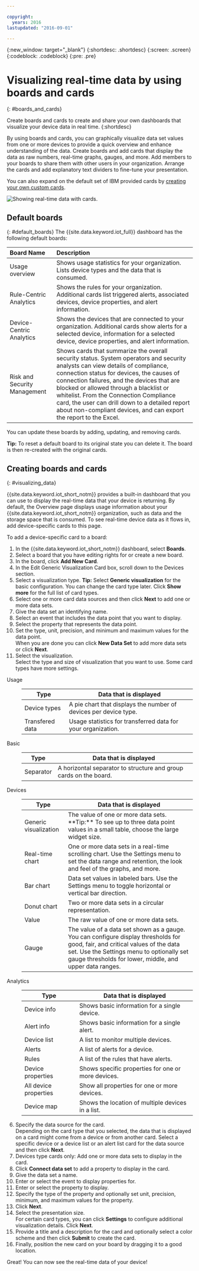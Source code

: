 ```yaml
---

copyright:
  years: 2016
lastupdated: "2016-09-01"

---
```


{:new_window: target="\_blank"}
{:shortdesc: .shortdesc}
{:screen: .screen}
{:codeblock: .codeblock}
{:pre: .pre}

# Visualizing real-time data by using boards and cards
{: #boards_and_cards}

Create boards and cards to create and share your own dashboards that visualize your device data in real time.
{:shortdesc}

By using boards and cards, you can graphically visualize data set values from one or more devices to provide a quick overview and enhance understanding of the data. Create boards and add cards that display the data as raw numbers, real-time graphs, gauges, and more. Add members to your boards to share them with other users in your organization. Arrange the cards and add explanatory text dividers to fine-tune your presentation.  

You can also expand on the default set of IBM provided cards by [creating your own custom cards](custom_cards/custom-cards.html).

![Showing real-time data with cards.](images/boards_and_cards.svg "Showing real-time data with cards.")

## Default boards
{: #default_boards}
The {{site.data.keyword.iot_full}} dashboard has the following default boards:

|Board Name | Description |  
|:---|:---|  
|Usage overview  | Shows usage statistics for your organization. Lists device types and the data that is consumed.
|Rule-Centric Analytics | Shows the rules for your organization. Additional cards list triggered alerts, associated devices, device properties, and alert information. |  
|Device-Centric Analytics | Shows the devices that are connected to your organization. Additional cards show alerts for a selected device,  information for a selected device, device properties, and alert information. |
|Risk and Security Management | Shows cards that summarize the overall security status. System operators and security analysts can view details of compliance, connection status for devices, the causes of connection failures, and the devices that are blocked or allowed through a blacklist or whitelist.  From the Connection Compliance card, the user can drill down to a detailed report about non-compliant devices, and can export the report to the Excel. |

You can update these boards by adding, updating, and removing cards.

**Tip:** To reset a default board to its original state you can delete it. The board is then re-created with the original cards.

## Creating boards and cards
{: #visualizing_data}

{{site.data.keyword.iot_short_notm}} provides a built-in dashboard that you can use to display the real-time data that your device is returning. By default, the Overview page displays usage information about your {{site.data.keyword.iot_short_notm}} organization, such as data and the storage space that is consumed. To see real-time device data as it flows in, add device-specific cards to this page.

To add a device-specific card to a board:
1. In the {{site.data.keyword.iot_short_notm}} dashboard, select **Boards**.
2. Select a board that you have editing rights for or create a new board.
3. In the board, click **Add New Card**.
2. In the Edit Generic Visualization Card box, scroll down to the Devices section.
3. Select a visualization type.
**Tip:** Select **Generic visualization** for the basic configuration. You can change the card type later.
Click **Show more** for the full list of card types.
4.	Select one or more card data sources and then click **Next** to add one or more data sets.
 1.	Give the data set an identifying name.
 2. Select an event that includes the data point that you want to display.
 3.	Select the property that represents the data point.
 4.	Set the type, unit, precision, and minimum and maximum values for the data point.  
 When you are done you can click **New Data Set** to add more data sets or click **Next**.
5.	Select the visualization.  
Select the type and size of visualization that you want to use.  Some card types have more settings.
<dl>
<dt>Usage</dt>
<dd>
<table>
<thead>
<tr>
<th>Type</th>
<th>Data that is displayed</th>
</tr>
</thead>
<tbody>
<tr>
<td>Device types</td>
<td>A pie chart that displays the number of devices per device type.</td>
</tr><tr>
<td>Transfered data</td>
<td>Usage statistics for transferred data for your organization.</td>
</tr>
</tbody>
</table>
</dd>
<dt>Basic</dt>
<dd>
<table>
<thead>
<tr>
<th>Type</th>
<th>Data that is displayed</th>
</tr>
</thead>
<tbody>
<tr>
<td>Separator</td>
<td>A horizontal separator to structure and group cards on the board.</td>
</tr>
</tbody>
</table>
</dd>
<dt>Devices</dt>
<dd><table>
<thead>
<tr>
<th>Type</th>
<th>Data that is displayed</th>
</tr>
</thead>
<tbody>
<tr>
<td>Generic visualization</td>
<td>The value of one or more data sets. </br>**Tip:** To see up to three data point values in a small table, choose the large widget size.  </td>
</tr>
<tr>
<td>Real-time chart</td>
<td>One or more data sets in a real-time scrolling chart. Use the Settings menu to set the data range and retention, the look and feel of the graphs, and more. </td>
</tr>
<tr>
<td>Bar chart</td>
<td>Data set values in labeled bars. Use the Settings menu to toggle horizontal or vertical bar direction.</td>
</tr>
<tr>
<td>Donut chart</td>
<td>Two or more data sets in a circular representation.</td>
</tr>
<tr>
<td>Value</td>
<td>The raw value of one or more data sets.</td>
</tr>
<tr>
<td>Gauge</td>
<td>The value of a data set shown as a gauge. You can configure display thresholds for good, fair, and critical values of the data set. Use the Settings menu to optionally set gauge thresholds for lower, middle, and upper data ranges.  </td>
</tr>
</tbody>
</table>
</dd>
<dt>Analytics</dt>
<dd>
<table>
<thead>
<tr>
<th>Type</th>
<th>Data that is displayed</th>
</tr>
</thead>
<tbody>
<tr>
<td>Device info</td>
<td>Shows basic information for a single device.</td>
</tr>
<tr>
<td>Alert info</td>
<td>Shows basic information for a single alert.</td>
</tr>
<tr>
<td>Device list</td>
<td>A list to monitor multiple devices.</td>
</tr>
<tr>
<td>Alerts</td>
<td>A list of alerts for a device.</td>
</tr>
<tr>
<td>Rules</td>
<td>A list of the rules that have alerts.</td>
</tr>
<tr>
<td>Device properties</td>
<td>Shows specific properties for one or more devices.</td>
</tr>
<tr>
<td>All device properties</td>
<td>Show all properties for one or more devices.</td>
</tr>
<tr>
<td>Device map</td>
<td>Shows the location of multiple devices in a list.</td>
</tr>
</tbody>
</table>
</dd>
</dl>

6. Specify the data source for the card.  
Depending on the card type that you selected, the data that is displayed on a card might come from a device or from another card. Select a specific device or a device list or an alert list card for the data source and then click **Next**.
7. Devices type cards only: Add one or more data sets to display in the card.   
 1. Click **Connect data set** to add a property to display in the card.
 2. Give the data set a name.
 3. Enter or select the event to display properties for.
 4. Enter or select the property to display.
 5. Specify the type of the property and optionally set unit, precision, minimum, and maximum values for the property.  
 6. Click **Next**.
7. Select the presentation size.   
For certain card types, you can click **Settings** to configure additional visualization details. Click **Next**.
7. Provide a title and a description for the card and optionally select a color scheme and then click **Submit** to create the card.
7.	Finally, position the new card on your board by dragging it to a good location.  

Great! You can now see the real-time data of your device!

